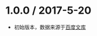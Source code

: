 1.0.0 / 2017-5-20
==================

 *  初始版本，数据来源于[百度文库](https://wenku.baidu.com/view/648f4cce18e8b8f67c1cfad6195f312b3169eb7e.html) 
